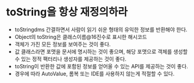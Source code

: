 # toString을 항상 재정의하라

- toStringdms 간결하면서 사람이 읽기 쉬운 형태의 유익한 정보를 반환해야 한다.
- Object의 toString은 클래스이름@16진수로 표시한 해시코드
- 객체가 가진 모든 정보를 보여주는 것이 좋다.
- 값 클래스라면 포맷을 문서에 명시하는 것이 좋으며, 해당 포맷으로 객체를 생성할 수 있는 정적 팩터리나 생성자를 제공하는 것이 좋다.
- toString이 반환한 값에 포함된 정보를 얻어올 수 있는 API를 제공하는 것이 좋다.
- 경우에 따라 AutoValue, 롬복 또는 IDE를 사용하지 않는게 적절할 수 있다.
